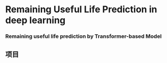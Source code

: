 # Remaining Useful Life Prediction in deep learning
 ### Remaining useful life prediction by Transformer-based Model

## 项目
 
